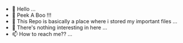 - 👋 Hello ...
- 👀 Peek A Boo !!!
- 🌱 This Repo is basically a place where i stored my important files  ...
- 💞️ There's nothing interesting in here ...
- 📫 How to reach me?? ...

<!---
athirahgithub/athirahgithub is a ✨ special ✨ repository because its `README.md` (this file) appears on your GitHub profile.
You can click the Preview link to take a look at your changes.
--->
